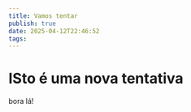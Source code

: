 ```yaml
---
title: Vamos tentar
publish: true
date: 2025-04-12T22:46:52
tags:
---
```


# ISto é uma nova tentativa

bora lá!